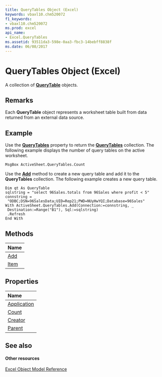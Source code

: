 ```yaml
---
title: QueryTables Object (Excel)
keywords: vbaxl10.chm520072
f1_keywords:
- vbaxl10.chm520072
ms.prod: excel
api_name:
- Excel.QueryTables
ms.assetid: 93511da3-598e-0aa3-fbc3-14bebff8838f
ms.date: 06/08/2017
---
```



# QueryTables Object (Excel)

A collection of  **[QueryTable](Excel.QueryTable.md)** objects.


## Remarks

 Each **QueryTable** object represents a worksheet table built from data returned from an external data source.


## Example

Use the  **[QueryTables](Excel.Worksheet.QueryTables.md)** property to return the **[QueryTables](Excel.QueryTables.md)** collection. The following example displays the number of query tables on the active worksheet.


```
MsgBox ActiveSheet.QueryTables.Count
```

Use the  **[Add](Excel.QueryTables.Add.md)** method to create a new query table and add it to the **QueryTables** collection. The following example creates a new query table.




```
Dim qt As QueryTable 
sqlstring = "select 96Sales.totals from 96Sales where profit < 5" 
connstring = _ 
 "ODBC;DSN=96SalesData;UID=Rep21;PWD=NUyHwYQI;Database=96Sales" 
With ActiveSheet.QueryTables.Add(Connection:=connstring, _ 
 Destination:=Range("B1"), Sql:=sqlstring) 
 .Refresh 
End With
```


## Methods



|**Name**|
|:-----|
|[Add](Excel.QueryTables.Add.md)|
|[Item](Excel.QueryTables.Item.md)|

## Properties



|**Name**|
|:-----|
|[Application](Excel.QueryTables.Application.md)|
|[Count](Excel.QueryTables.Count.md)|
|[Creator](Excel.QueryTables.Creator.md)|
|[Parent](querytables-parent-property-excel.md)|

## See also


#### Other resources


[Excel Object Model Reference](http://msdn.microsoft.com/library/11ea8598-8a20-92d5-f98b-0da04263bf2c%28Office.15%29.aspx)
